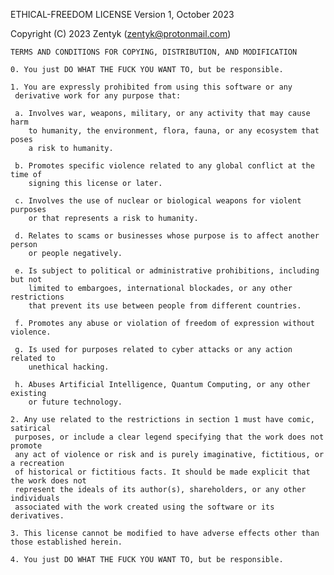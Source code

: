 ETHICAL-FREEDOM LICENSE
Version 1, October 2023

Copyright (C) 2023 Zentyk (zentyk@protonmail.com)
    
    TERMS AND CONDITIONS FOR COPYING, DISTRIBUTION, AND MODIFICATION 

    0. You just DO WHAT THE FUCK YOU WANT TO, but be responsible.

    1. You are expressly prohibited from using this software or any
     derivative work for any purpose that:

     a. Involves war, weapons, military, or any activity that may cause harm
        to humanity, the environment, flora, fauna, or any ecosystem that poses
        a risk to humanity.
     
     b. Promotes specific violence related to any global conflict at the time of
        signing this license or later.

     c. Involves the use of nuclear or biological weapons for violent purposes
        or that represents a risk to humanity.

     d. Relates to scams or businesses whose purpose is to affect another person
        or people negatively.

     e. Is subject to political or administrative prohibitions, including but not
        limited to embargoes, international blockades, or any other restrictions
        that prevent its use between people from different countries.

     f. Promotes any abuse or violation of freedom of expression without violence.

     g. Is used for purposes related to cyber attacks or any action related to
        unethical hacking.

     h. Abuses Artificial Intelligence, Quantum Computing, or any other existing
        or future technology.

    2. Any use related to the restrictions in section 1 must have comic, satirical
     purposes, or include a clear legend specifying that the work does not promote
     any act of violence or risk and is purely imaginative, fictitious, or a recreation
     of historical or fictitious facts. It should be made explicit that the work does not
     represent the ideals of its author(s), shareholders, or any other individuals
     associated with the work created using the software or its derivatives.

    3. This license cannot be modified to have adverse effects other than those established herein.

    4. You just DO WHAT THE FUCK YOU WANT TO, but be responsible.
